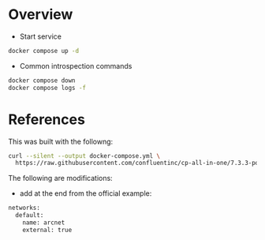 # Overview

- Start service

```bash
docker compose up -d
```      

- Common introspection commands

```bash
docker compose down
docker compose logs -f
```

# References

This was built with the followng:

```bash
curl --silent --output docker-compose.yml \
  https://raw.githubusercontent.com/confluentinc/cp-all-in-one/7.3.3-post/cp-all-in-one/docker-compose.yml
```

The following are modifications:

- add at the end from the official example:

```bash
networks:
  default:
    name: arcnet
    external: true
```